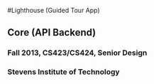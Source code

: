 #Lighthouse (Guided Tour App)

## Core (API Backend)

### Fall 2013, CS423/CS424, Senior Design
### Stevens Institute of Technology

